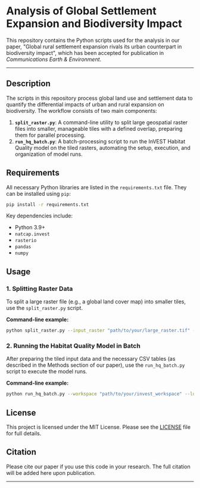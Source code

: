 # Analysis of Global Settlement Expansion and Biodiversity Impact

This repository contains the Python scripts used for the analysis in our paper, "Global rural settlement expansion rivals its urban counterpart in biodiversity impact", which has been accepted for publication in *Communications Earth & Environment*.

---

## Description

The scripts in this repository process global land use and settlement data to quantify the differential impacts of urban and rural expansion on biodiversity. The workflow consists of two main components:

1.  **`split_raster.py`**: A command-line utility to split large geospatial raster files into smaller, manageable tiles with a defined overlap, preparing them for parallel processing.
2.  **`run_hq_batch.py`**: A batch-processing script to run the InVEST Habitat Quality model on the tiled rasters, automating the setup, execution, and organization of model runs.

## Requirements

All necessary Python libraries are listed in the `requirements.txt` file. They can be installed using `pip`:

```bash
pip install -r requirements.txt
```

Key dependencies include:
- Python 3.9+
- `natcap.invest`
- `rasterio`
- `pandas`
- `numpy`

## Usage

### 1. Splitting Raster Data
To split a large raster file (e.g., a global land cover map) into smaller tiles, use the `split_raster.py` script.

**Command-line example:**
```bash
python split_raster.py --input_raster "path/to/your/large_raster.tif" --output_dir "path/to/save/tiles" --grid_size_km 3000 --overlap_km 25
```

### 2. Running the Habitat Quality Model in Batch
After preparing the tiled input data and the necessary CSV tables (as described in the Methods section of our paper), use the `run_hq_batch.py` script to execute the model runs.

**Command-line example:**
```bash
python run_hq_batch.py --workspace "path/to/your/invest_workspace" --lulc_dir "path/to/save/tiles" --threats_template "path/to/your/threats_template.csv" --sensitivity_table "path/to/your/sensitivity.csv"
```

## License

This project is licensed under the MIT License. Please see the [LICENSE](LICENSE) file for full details.

## Citation

Please cite our paper if you use this code in your research. The full citation will be added here upon publication.

---
